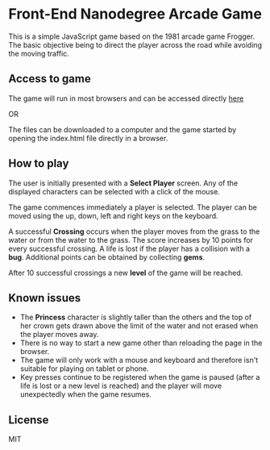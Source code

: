 # Front-End Nanodegree Arcade Game
This is a simple JavaScript game based on the 1981 arcade game Frogger. The basic objective being to direct the player across the road while avoiding the moving traffic.

## Access to game
The game will run in most browsers and can be accessed directly [here](http://???)

OR

The files can be downloaded to a computer and the game started by opening the index.html file directly in a browser.

## How to play
The user is initially presented with a **Select Player** screen. Any of the displayed characters can be selected with a click of the mouse.

The game commences immediately a player is selected. The player can be moved using the up, down, left and right keys on the keyboard.

A successful **Crossing** occurs when the player moves from the grass to the water or from the water to the grass. The score increases by 10 points for every successful crossing. A life is lost if the player has a collision with a **bug**. Additional points can be obtained by collecting **gems**.

After 10 successful crossings a new **level** of the game will be reached.

## Known issues
* The **Princess** character is slightly taller than the others and the top of her crown gets drawn above the limit of the water and not erased when the player moves away.
* There is no way to start a new game other than reloading the page in the browser.
* The game will only work with a mouse and keyboard and therefore isn't suitable for playing on tablet or phone.
* Key presses continue to be registered when the game is paused (after a life is lost or a new level is reached) and the player will move unexpectedly when the game resumes.

## License
MIT

